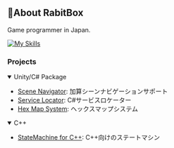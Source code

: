 ## 🍛About RabitBox
Game programmer in Japan.

[![My Skills](https://skillicons.dev/icons?i=c,cpp,cs,ts,js,lua,java,md,unity,godot,react,p5js,gitlab)](https://skillicons.dev)

### Projects
<details open><summary>Unity/C# Package</summary>
  
- [Scene Navigator](https://github.com/RabitBox/NutmegSceneNavigator): 加算シーンナビゲーションサポート
- [Service Locator](https://github.com/RabitBox/CuminServiceLocator): C#サービスロケーター
- [Hex Map System](https://github.com/RabitBox/ChiliPepperHexMapSystem): ヘックスマップシステム

</details>

<details open><summary>C++</summary>
  
- [StateMachine for C++](https://gist.github.com/RabitBox/5d6c7600940502bf84498bdf7777af28): C++向けのステートマシン

</details>
<!--
**RabitBox/RabitBox** is a ✨ _special_ ✨ repository because its `README.md` (this file) appears on your GitHub profile.

Here are some ideas to get you started:

- 🔭 I’m currently working on ...
- 🌱 I’m currently learning ...
- 👯 I’m looking to collaborate on ...
- 🤔 I’m looking for help with ...
- 💬 Ask me about ...
- 📫 How to reach me: ...
- 😄 Pronouns: ...
- ⚡ Fun fact: ...
-->
